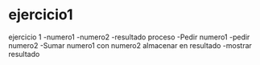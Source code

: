 # ejercicio1
ejercicio 1
-numero1
-numero2
-resultado
proceso
-Pedir numero1
-pedir numero2
-Sumar numero1 con numero2 almacenar en resultado
-mostrar resultado